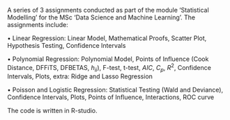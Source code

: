 A series of 3 assignments conducted as part of the module ‘Statistical Modelling’ for the MSc ‘Data Science and Machine Learning’. The assignments include:

•	Linear Regression: Linear Model, Mathematical Proofs, Scatter Plot, Hypothesis Testing, Confidence Intervals

•	Polynomial Regression: Polynomial Model, Points of Influence (Cook Distance, DFFiTS, DFBETAS, $h_{ii}$), F-test, t-test, $AIC$, $C_p$, $R^2$, Confidence Intervals, Plots, extra: Ridge and  Lasso Regression

•	Poisson and Logistic Regression: Statistical Testing (Wald and Deviance), Confidence Intervals, Plots, Points of Influence, Interactions, ROC curve

The code is written in R-studio.
